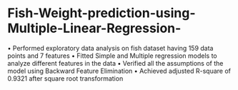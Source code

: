 # Fish-Weight-prediction-using-Multiple-Linear-Regression-
• Performed exploratory data analysis on fish dataset having 159 data points and 7 features
• Fitted Simple and Multiple regression models to analyze different features in the data
• Verified all the assumptions of the model using Backward Feature Elimination
• Achieved adjusted R-square of 0.9321 after square root transformation
